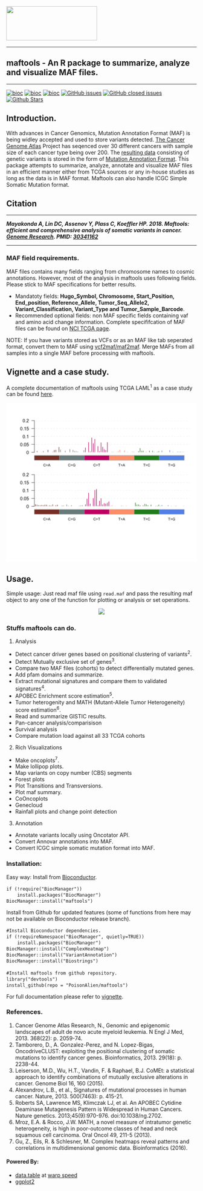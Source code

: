 <img src="https://github.com/PoisonAlien/maftools/blob/master/vignettes/maftools.png" height="90" width="240" />

------------------------------------------------------------------------

## maftools - An R package to summarize, analyze and visualize MAF files.

------------------------------------------------------------------------

[![bioc](http://www.bioconductor.org/shields/downloads/maftools.svg)](https://bioconductor.org/packages/stats/bioc/maftools/) 
[![bioc](http://www.bioconductor.org/shields/years-in-bioc/maftools.svg)](http://bioconductor.org/packages/devel/bioc/html/maftools.html)
[![bioc](http://www.bioconductor.org/shields/build/devel/bioc/maftools.svg)](http://bioconductor.org/checkResults/devel/bioc-LATEST/maftools/)
[![GitHub issues](https://img.shields.io/github/issues-raw/poisonalien/maftools.svg)](https://github.com/poisonalien/maftools/issues)
[![GitHub closed issues](https://img.shields.io/github/issues-closed-raw/poisonalien/maftools.svg)](https://github.com/poisonalien/maftools/issues)
[![Github Stars](https://img.shields.io/github/stars/poisonalien/maftools.svg?style=social&label=Github)](https://github.com/poisonalien/maftools)


## Introduction. 
With advances in Cancer Genomics, Mutation Annotation Format (MAF) is being widley accepted and used to store variants detected. 
[The Cancer Genome Atlas](http://cancergenome.nih.gov) Project has seqenced over 30 different cancers with sample size of each cancer type being over 200. The [resulting data](https://wiki.nci.nih.gov/display/TCGA/TCGA+MAF+Files) consisting of genetic variants is stored in the form of [Mutation Annotation Format](https://wiki.nci.nih.gov/display/TCGA/Mutation+Annotation+Format+(MAF)+Specification). 
This package attempts to summarize, analyze, annotate and visualize MAF files in an efficient manner either from TCGA sources or any in-house studies as long as the data is in MAF format. Maftools can also handle ICGC Simple Somatic Mutation format.

## Citation

***
**_Mayakonda A, Lin DC, Assenov Y, Plass C, Koeffler HP. 2018. Maftools: efficient and comprehensive analysis of somatic variants in cancer. [Genome Research](https://doi.org/10.1101/gr.239244.118). PMID: [30341162](https://www.ncbi.nlm.nih.gov/pubmed/?term=30341162)_**

***

### MAF field requirements.
MAF files contains many fields ranging from chromosome names to cosmic annotations. However, most of the analysis in maftools uses following fields. Please stick to MAF specifications for better results.
  * Mandatoty fields: __Hugo_Symbol, Chromosome, Start_Position, End_position, Reference_Allele, Tumor_Seq_Allele2, Variant_Classification, Variant_Type and Tumor_Sample_Barcode__. 
  * Recommended optional fields: non MAF specific fields containing vaf and amino acid change information. 
Complete specififcation of MAF files can be found on [NCI TCGA page](https://wiki.nci.nih.gov/display/TCGA/Mutation+Annotation+Format+(MAF)+Specification).

NOTE: If you have variants stored as VCFs or as an MAF like tab seperated format, convert them to MAF using [vcf2maf/maf2maf](https://github.com/mskcc/vcf2maf). Merge MAFs from all samples into a single MAF before processing with maftools.


## Vignette and a case study.
A complete documentation of maftools using TCGA LAML<sup>1</sup> as a case study can be found [here](http://bioconductor.org/packages/devel/bioc/vignettes/maftools/inst/doc/maftools.html).

<p align="center">
<img src="https://github.com/PoisonAlien/PoisonAlien.github.io/blob/master/images/maftools.gif">
</p>


## Usage.
Simple usage: Just read maf file using `read.maf` and pass the resulting maf object to any one of the function for plotting or analysis or set operations.

<p align="center">
<img src="https://github.com/PoisonAlien/maftools/blob/master/vignettes/overview.png">
</p>

### Stuffs maftools can do.
1. Analysis
  * Detect cancer driver genes based on positional clustering of variants<sup>2</sup>.
  * Detect Mutually exclusive set of genes<sup>3</sup>.
  * Compare two MAF files (cohorts) to detect differentially mutated genes.
  * Add pfam domains and summarize.
  * Extract mutational signatures and compare them to validated signatures<sup>4</sup>.
  * APOBEC Enrichment score estimation<sup>5</sup>.
  * Tumor heterogenity and MATH (Mutant-Allele Tumor Heterogeneity) score estimation<sup>6</sup>.
  * Read and summarize GISTIC results.
  * Pan-cancer analysis/comparisison
  * Survival analysis
  * Compare mutation load against all 33 TCGA cohorts
2. Rich Visualizations
  * Make oncoplots<sup>7</sup>.
  * Make lollipop plots.
  * Map variants on copy number (CBS) segments 
  * Forest plots
  * Plot Transitions and Transversions. 
  * Plot maf summary.
  * CoOncoplots
  * Genecloud
  * Rainfall plots and change point detection
3. Annotation
  * Annotate variants locally using Oncotator API.
  * Convert Annovar annotations into MAF.
  * Convert ICGC simple somatic mutation format into MAF.


### Installation:

Easy way: Install from [Bioconductor](http://bioconductor.org/packages/release/bioc/html/maftools.html).

```{r}
if (!require("BiocManager"))
    install.packages("BiocManager")
BiocManager::install("maftools")
```

Install from Github for updated features (some of functions from here may not be available on Bioconductor release branch).

```{r results='hide'}
#Install Bioconductor dependencies.
if (!requireNamespace("BiocManager", quietly=TRUE))
    install.packages("BiocManager")
BiocManager::install("ComplexHeatmap")
BiocManager::install("VariantAnnotation")
BiocManager::install("Biostrings")

#Install maftools from github repository.
library("devtools")
install_github(repo = "PoisonAlien/maftools")
```

For full documentation please refer to [vignette](http://bioconductor.org/packages/devel/bioc/vignettes/maftools/inst/doc/maftools.html).


### References.

1.	Cancer Genome Atlas Research, N., Genomic and epigenomic landscapes of adult de novo acute myeloid leukemia. N Engl J Med, 2013. 368(22): p. 2059-74.
2.	Tamborero, D., A. Gonzalez-Perez, and N. Lopez-Bigas, OncodriveCLUST: exploiting the positional clustering of somatic mutations to identify cancer genes. Bioinformatics, 2013. 29(18): p. 2238-44.
3.	Leiserson, M.D., Wu, H.T., Vandin, F. & Raphael, B.J. CoMEt: a statistical approach to identify combinations of mutually exclusive alterations in cancer. Genome Biol 16, 160 (2015).
4.	Alexandrov, L.B., et al., Signatures of mutational processes in human cancer. Nature, 2013. 500(7463): p. 415-21.
5. Roberts SA, Lawrence MS, Klimczak LJ, et al. An APOBEC Cytidine Deaminase Mutagenesis Pattern is Widespread in Human Cancers. Nature genetics. 2013;45(9):970-976. doi:10.1038/ng.2702.
6.	Mroz, E.A. & Rocco, J.W. MATH, a novel measure of intratumor genetic heterogeneity, is high in poor-outcome classes of head and neck squamous cell carcinoma. Oral Oncol 49, 211-5 (2013).
7.	Gu, Z., Eils, R. & Schlesner, M. Complex heatmaps reveal patterns and correlations in multidimensional genomic data. Bioinformatics (2016).

#### Powered By:
* [data.table](https://github.com/Rdatatable/data.table/wiki) at [warp speed](https://en.wikipedia.org/wiki/Warp_drive)
* [ggplot2](https://github.com/hadley/ggplot2)
